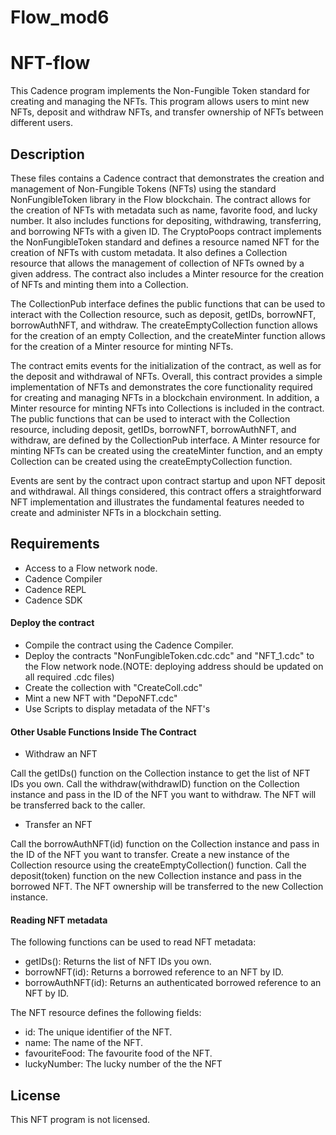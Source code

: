 # Flow_mod6

# NFT-flow
This Cadence program implements the Non-Fungible Token standard for creating and managing the NFTs. 
This program allows users to mint new NFTs, deposit and withdraw NFTs, and transfer ownership of NFTs between different users.

## Description
These files contains a Cadence contract that demonstrates the creation and management of Non-Fungible Tokens (NFTs) using the standard NonFungibleToken library in the Flow blockchain.
The contract allows for the creation of NFTs with metadata such as name, favorite food, and lucky number. 
It also includes functions for depositing, withdrawing, transferring, and borrowing NFTs with a given ID.
The CryptoPoops contract implements the NonFungibleToken standard and defines a resource named NFT for the creation of NFTs with custom metadata.
It also defines a Collection resource that allows  the management of  collection of NFTs owned by a given address.
The contract also includes a Minter resource for the creation of NFTs and minting them into a Collection.

The CollectionPub interface defines the public functions that can be used to interact with the Collection resource,
such as deposit, getIDs, borrowNFT, borrowAuthNFT, and withdraw.
The createEmptyCollection function allows for the creation of an empty Collection,
and the createMinter function allows for the creation of a Minter resource for minting NFTs.

The contract emits events for the initialization of the contract, 
as well as for the deposit and withdrawal of NFTs. Overall, 
this contract provides a simple implementation of NFTs and demonstrates the core functionality required for creating and managing NFTs in a blockchain environment.
In addition, a Minter resource for minting NFTs into Collections is included in the contract.
The public functions that can be used to interact with the Collection resource, including deposit, getIDs, borrowNFT, borrowAuthNFT, and withdraw, are defined by the CollectionPub interface.
A Minter resource for minting NFTs can be created using the createMinter function, and an empty Collection can be created using the createEmptyCollection function.

Events are sent by the contract upon contract startup and upon NFT deposit and withdrawal. All things considered, this contract offers a straightforward NFT implementation and illustrates the fundamental features needed to create and administer NFTs in a blockchain setting.

## Requirements
* Access to a Flow network node.
* Cadence Compiler
* Cadence REPL
* Cadence SDK

#### Deploy the contract
* Compile the contract using the Cadence Compiler.
* Deploy the contracts "NonFungibleToken.cdc.cdc" and "NFT_1.cdc" to the Flow network node.(NOTE: deploying address should be updated on all required .cdc files) 
* Create the collection with "CreateColl.cdc"
* Mint a new NFT with "DepoNFT.cdc"
* Use Scripts to display metadata of the NFT's

#### Other Usable Functions Inside The Contract

* Withdraw an NFT

Call the getIDs() function on the Collection instance to get the list of NFT IDs you own.
Call the withdraw(withdrawID) function on the Collection instance and pass in the ID of the NFT you want to withdraw.
The NFT will be transferred back to the caller.

* Transfer an NFT

Call the borrowAuthNFT(id) function on the Collection instance and pass in the ID of the NFT you want to transfer.
Create a new instance of the Collection resource using the createEmptyCollection() function.
Call the deposit(token) function on the new Collection instance and pass in the borrowed NFT.
The NFT ownership will be transferred to the new Collection instance.

#### Reading NFT metadata
The following functions can be used to read NFT metadata:

* getIDs(): Returns the list of NFT IDs you own.
* borrowNFT(id): Returns a borrowed reference to an NFT by ID.
* borrowAuthNFT(id): Returns an authenticated borrowed reference to an NFT by ID.

The NFT resource defines the following fields:

* id: The unique identifier of the NFT.
* name: The name of the NFT.
* favouriteFood: The favourite food of the NFT.
* luckyNumber: The lucky number of the the NFT

## License
This NFT program is not licensed.
